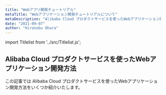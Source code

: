 ```yaml
---
title: "Webアプリ開発チュートリアル"
metaTitle: "Webアプリケーション開発チュートリアルについて"
metaDescription: "Alibaba Cloud プロダクトサービスを使ったWebアプリケーション開発方法を説明します"
date: "2021-09-07"
author: "Hironobu Ohara"
---
```


import Titlelist from '../src/Titlelist.js';


<!-- 
query MyQuery {
  allMarkdownRemark(
    filter: {fileAbsolutePath: {regex: "/WebApplication-tutorial/"}}
    sort: {fields: fileAbsolutePath, order: ASC}
  ) {
    nodes {
      frontmatter {
        title
        metaTitle
        metaDescription
        date(formatString: "yyyy/MM/DD")
        author       
      }
      fileAbsolutePath
    }
  }
}
-->


## Alibaba Cloud プロダクトサービスを使ったWebアプリケーション開発方法

この記事では Alibaba Cloud プロダクトサービスを使ったWebアプリケーション開発方法をいくつか紹介いたします。

<Titlelist 
    metaTitle="中国向けWebサイト構築方法"
    metaDescription="中国向けWebサイトのクラウド構築 香港リージョン編"
    url="https://sbcloud.github.io/help/WebApplication-tutorial/WEBAPPLICATION_001_china-web-hongkong-region"
    imageurl="https://raw.githubusercontent.com/sbcloud/help/master/content/WebApplication-tutorial/Web_Application_images_26006613700753900/20210308133952.png"
    date="2021/03/18"
    author="吉村 真輝"
/>

<Titlelist 
    metaTitle="日本から中国のWEBサイトを閲覧する"
    metaDescription="Nginx(Forward Proxy)とGAの組み合わせで日本から中国のWEBサイトを閲覧する"
    url="https://sbcloud.github.io/help/WebApplication-tutorial/WEBAPPLICATION_002_nginx_forwardproxy_ga"
    imageurl="https://raw.githubusercontent.com/sbcloud/help/master/content/WebApplication-tutorial/WebApplication-tutorial_images_26006613628167800/20200915112921.png"
    date="2020/09/15"
    author="吉村 真輝"
/>

